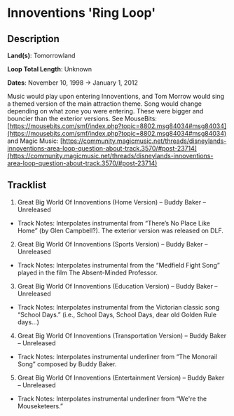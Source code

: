 # Innoventions 'Ring Loop'

## Description

**Land(s)**: Tomorrowland

**Loop Total Length**: Unknown

**Dates**: November 10, 1998 → January 1, 2012

Music would play upon entering Innoventions, and Tom Morrow would sing a themed version of the main attraction theme. Song would change depending on what zone you were entering. These were bigger and bouncier than the exterior versions. See MouseBits: [https://mousebits.com/smf/index.php?topic=8802.msg84034#msg84034](https://mousebits.com/smf/index.php?topic=8802.msg84034#msg84034) and Magic Music: [https://community.magicmusic.net/threads/disneylands-innoventions-area-loop-question-about-track.3570/#post-23714](https://community.magicmusic.net/threads/disneylands-innoventions-area-loop-question-about-track.3570/#post-23714)

## Tracklist

1. Great Big World Of Innoventions (Home Version) – Buddy Baker – Unreleased
- Track Notes: Interpolates instrumental from “There’s No Place Like Home” (by Glen Campbell?). The exterior version was released on DLF.

2. Great Big World Of Innoventions (Sports Version) – Buddy Baker – Unreleased
- Track Notes: Interpolates instrumental from the “Medfield Fight Song” played in the film The Absent-Minded Professor.

3. Great Big World Of Innoventions (Education Version) – Buddy Baker – Unreleased
- Track Notes: Interpolates instrumental from the Victorian classic song “School Days.” (i.e., School Days, School Days, dear old Golden Rule days…)

4. Great Big World Of Innoventions (Transportation Version) – Buddy Baker – Unreleased
- Track Notes: Interpolates instrumental underliner from “The Monorail Song” composed by Buddy Baker.

5. Great Big World Of Innoventions (Entertainment Version) – Buddy Baker – Unreleased
- Track Notes: Interpolates instrumental underliner from “We're the Mouseketeers.”

